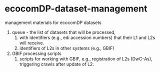# ecocomDP-dataset-management
management materials for ecocomDP datasets 

1. queue - the list of datasets that will be processed, 
   1. with identifiers (e.g., edi accession numbers) that their L1 and L2s will receive. 
   2. identifiers of L2s in other systems (e.g., GBIF)
3. GBIF processing scripts
   1. scripts for working with GBIF, e.g., registration of L2s (DwC-As), triggering crawls after update of L2.
